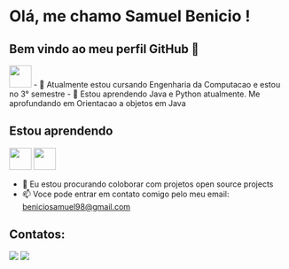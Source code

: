 # Olá, me chamo Samuel Benicio !
## Bem vindo ao meu perfil GitHub 👋

<img loading="lazy" src="https://cdn.jsdelivr.net/gh/devicons/devicon/icons/git/git-original.svg" width="40" height="40"/>
- 🔭 Atualmente estou cursando Engenharia da Computacao e estou no 3° semestre
- 🌱 Estou aprendendo Java e Python atualmente. Me aprofundando em Orientacao a objetos em Java

## Estou aprendendo

<img loading="lazy" src="https://cdn.jsdelivr.net/gh/devicons/devicon/icons/java/java-original.svg" width="40" height="40"/> <img src="https://cdn.jsdelivr.net/gh/devicons/devicon@latest/icons/python/python-original.svg"  width="40" height="40"/>
- 👯 Eu estou procurando coloborar com projetos open source projects
- 📫 Voce pode entrar em contato comigo pelo meu email: beniciosamuel98@gmail.com
## Contatos:

<div>
<a href = "mailto:beniciosamuel98@gmail.com"><img loading="lazy" src="https://img.shields.io/badge/Gmail-D14836?style=for-the-badge&logo=gmail&logoColor=white" target="_blank"></a>
<a href="https://www.linkedin.com/in/samuel-benicio-25605b274/" target="_blank"><img loading="lazy" src="https://img.shields.io/badge/-LinkedIn-%230077B5?style=for-the-badge&logo=linkedin&logoColor=white" target="_blank"></a>   
</div>

